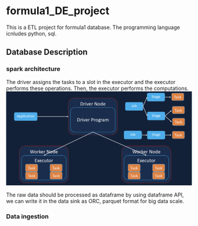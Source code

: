 # formula1_DE_project
This is a ETL project for formula1 database. The programming language icnludes python, sql.

## Database Description


### spark architecture 


The driver assigns the tasks to a slot in the executor and the executor performs these operations. Then, the executor performs the computations.
![alt text](fig/image.png)

The raw data should be processed as dataframe by using dataframe API, we can write it in the data sink as ORC, parquet format for big data scale.


### Data ingestion



